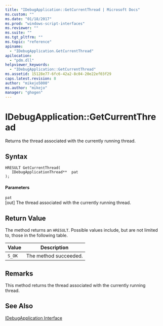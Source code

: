 ```yaml
---
title: "IDebugApplication::GetCurrentThread | Microsoft Docs"
ms.custom: ""
ms.date: "01/18/2017"
ms.prod: "windows-script-interfaces"
ms.reviewer: ""
ms.suite: ""
ms.tgt_pltfrm: ""
ms.topic: "reference"
apiname: 
  - "IDebugApplication.GetCurrentThread"
apilocation: 
  - "pdm.dll"
helpviewer_keywords: 
  - "IDebugApplication::GetCurrentThread"
ms.assetid: 15128e77-6fc6-42a2-8c04-20e22ef03f29
caps.latest.revision: 8
author: "mikejo5000"
ms.author: "mikejo"
manager: "ghogen"
---
```

# IDebugApplication::GetCurrentThread
Returns the thread associated with the currently running thread.  
  
## Syntax  
  
```  
HRESULT GetCurrentThread(  
   IDebugApplicationThread**  pat  
);  
```  
  
#### Parameters  
 `pat`  
 [out] The thread associated with the currently running thread.  
  
## Return Value  
 The method returns an `HRESULT`. Possible values include, but are not limited to, those in the following table.  
  
|Value|Description|  
|-----------|-----------------|  
|`S_OK`|The method succeeded.|  
  
## Remarks  
 This method returns the thread associated with the currently running thread.  
  
## See Also  
 [IDebugApplication Interface](../../winscript/reference/idebugapplication-interface.md)